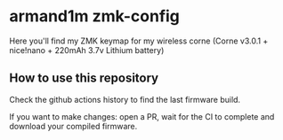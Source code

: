 # armand1m zmk-config

Here you'll find my ZMK keymap for my wireless corne (Corne v3.0.1 + nice!nano + 220mAh 3.7v Lithium battery)

## How to use this repository

Check the github actions history to find the last firmware build.

If you want to make changes: open a PR, wait for the CI to complete and download your compiled firmware.
